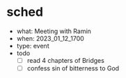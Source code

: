 # sched
- what: Meeting with Ramin
- when: 2023_01_12_1700
- type: event
- todo
  - [ ] read 4 chapters of Bridges
  - [ ] confess sin of bitterness to God
